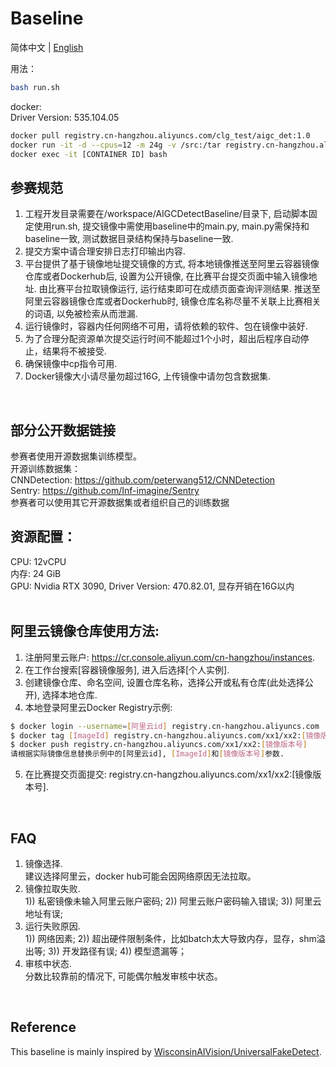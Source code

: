 # Baseline

简体中文 | [English](README_en.md)

用法：
```bash
bash run.sh
```

docker: <br/>
Driver Version: 535.104.05<br/>
```bash
docker pull registry.cn-hangzhou.aliyuncs.com/clg_test/aigc_det:1.0
docker run -it -d --cpus=12 -m 24g -v /src:/tar registry.cn-hangzhou.aliyuncs.com/clg_test/aigc_det:1.0
docker exec -it [CONTAINER ID] bash
```


## 参赛规范 <br/>
1) 工程开发目录需要在/workspace/AIGCDetectBaseline/目录下, 启动脚本固定使用run.sh, 提交镜像中需使用baseline中的main.py, main.py需保持和baseline一致, 测试数据目录结构保持与baseline一致. <br/>
2) 提交方案中请合理安排日志打印输出内容.<br/>
3) 平台提供了基于镜像地址提交镜像的方式, 将本地镜像推送至阿里云容器镜像仓库或者Dockerhub后, 设置为公开镜像, 在比赛平台提交页面中输入镜像地址. 由比赛平台拉取镜像运行, 运行结束即可在成绩页面查询评测结果. 推送至阿里云容器镜像仓库或者Dockerhub时, 镜像仓库名称尽量不关联上比赛相关的词语, 以免被检索从而泄漏.<br/>
4) 运行镜像时，容器内任何网络不可用，请将依赖的软件、包在镜像中装好. <br/>
5) 为了合理分配资源单次提交运行时间不能超过1个小时，超出后程序自动停止，结果将不被接受.<br/>
6) 确保镜像中cp指令可用.<br/>
7) Docker镜像大小请尽量勿超过16G, 上传镜像中请勿包含数据集.<br/>
<br/>


## 部分公开数据链接
参赛者使用开源数据集训练模型。<br/>
开源训练数据集：<br/>
CNNDetection: https://github.com/peterwang512/CNNDetection <br/>
Sentry: https://github.com/Inf-imagine/Sentry <br/>
参赛者可以使用其它开源数据集或者组织自己的训练数据 <br/>


## 资源配置：<br/>
CPU: 12vCPU <br/>
内存: 24 GiB <br/>
GPU: Nvidia RTX 3090, Driver Version: 470.82.01, 显存开销在16G以内 <br/>
<br/>


## 阿里云镜像仓库使用方法:<br/>
1) 注册阿里云账户: https://cr.console.aliyun.com/cn-hangzhou/instances. <br/>
2) 在工作台搜索[容器镜像服务], 进入后选择[个人实例]. <br/>
3) 创建镜像仓库、命名空间, 设置仓库名称，选择公开或私有仓库(此处选择公开),  选择本地仓库. <br/>
4) 本地登录阿里云Docker Registry示例: <br/>
```bash
$ docker login --username=[阿里云id] registry.cn-hangzhou.aliyuncs.com
$ docker tag [ImageId] registry.cn-hangzhou.aliyuncs.com/xx1/xx2:[镜像版本号]
$ docker push registry.cn-hangzhou.aliyuncs.com/xx1/xx2:[镜像版本号]
请根据实际镜像信息替换示例中的[阿里云id], [ImageId]和[镜像版本号]参数.
```
5) 在比赛提交页面提交: registry.cn-hangzhou.aliyuncs.com/xx1/xx2:[镜像版本号].
<br/>

## FAQ <br/>
1) 镜像选择. <br/>
建议选择阿里云，docker hub可能会因网络原因无法拉取。
2) 镜像拉取失败.<br/>
1)) 私密镜像未输入阿里云账户密码;
2)) 阿里云账户密码输入错误;
3)) 阿里云地址有误;
3) 运行失败原因.<br/>
1)) 网络因素;
2)) 超出硬件限制条件，比如batch太大导致内存，显存，shm溢出等;
3)) 开发路径有误;
4)) 模型遗漏等；
4) 审核中状态. <br/>
分数比较靠前的情况下, 可能偶尔触发审核中状态。
<br/>

## Reference <br/>
This baseline is mainly inspired by [WisconsinAIVision/UniversalFakeDetect](https://github.com/WisconsinAIVision/UniversalFakeDetect).
<br/>